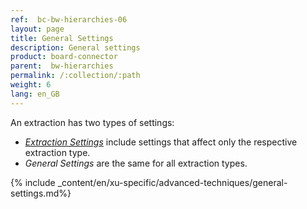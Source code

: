 ```yaml
---
ref:  bc-bw-hierarchies-06
layout: page
title: General Settings
description: General settings
product: board-connector
parent:  bw-hierarchies
permalink: /:collection/:path
weight: 6
lang: en_GB
---
```


An extraction has two types of settings: 
- [*Extraction Settings*](./hierarchies-extraction-settings) include settings that affect only the respective extraction type.
- *General Settings* are the same for all extraction types.


{% include _content/en/xu-specific/advanced-techniques/general-settings.md%}